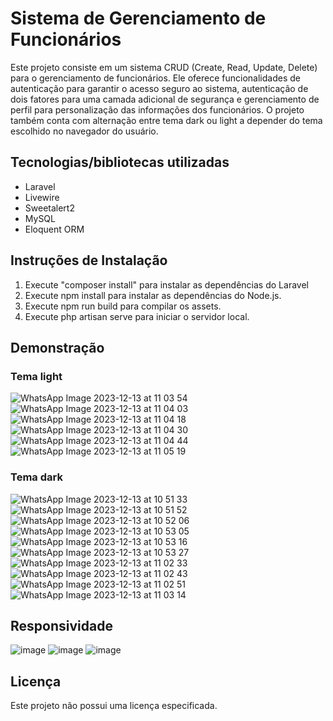 
# Sistema de Gerenciamento de Funcionários
Este projeto consiste em um sistema CRUD (Create, Read, Update, Delete) para o gerenciamento de funcionários. Ele oferece funcionalidades de autenticação para garantir o acesso seguro ao sistema, autenticação de dois fatores para uma camada adicional de segurança e gerenciamento de perfil para personalização das informações dos funcionários. O projeto também conta com alternação entre tema dark ou light a depender do tema escolhido no navegador do usuário.

## Tecnologias/bibliotecas utilizadas
- Laravel
- Livewire
- Sweetalert2
- MySQL
- Eloquent ORM

## Instruções de Instalação
1. Execute "composer install" para instalar as dependências do Laravel
2. Execute npm install para instalar as dependências do Node.js.
3. Execute npm run build para compilar os assets.
4. Execute php artisan serve para iniciar o servidor local.

## Demonstração

### Tema light

![WhatsApp Image 2023-12-13 at 11 03 54](https://github.com/Pablo-Roldao/crud-laravel/assets/69702891/2beac845-e699-4980-9c8d-20f079941611)
![WhatsApp Image 2023-12-13 at 11 04 03](https://github.com/Pablo-Roldao/crud-laravel/assets/69702891/ca6034aa-569e-4ec0-bab2-a52ceda5130a)
![WhatsApp Image 2023-12-13 at 11 04 18](https://github.com/Pablo-Roldao/crud-laravel/assets/69702891/e6181404-d5eb-4fe6-968d-90302f4923f3)
![WhatsApp Image 2023-12-13 at 11 04 30](https://github.com/Pablo-Roldao/crud-laravel/assets/69702891/b1bf1ae9-8c8a-42e5-a73b-5e6875a09ae1)
![WhatsApp Image 2023-12-13 at 11 04 44](https://github.com/Pablo-Roldao/crud-laravel/assets/69702891/ee141ddd-bc8b-4c37-8405-290a70039be7)
![WhatsApp Image 2023-12-13 at 11 05 19](https://github.com/Pablo-Roldao/crud-laravel/assets/69702891/5fbc090f-88bd-4bbf-8742-d9835d96b6dd)

### Tema dark

![WhatsApp Image 2023-12-13 at 10 51 33](https://github.com/Pablo-Roldao/crud-laravel/assets/69702891/26989fbd-0d7b-45ac-ac4a-4038f519ff16)
![WhatsApp Image 2023-12-13 at 10 51 52](https://github.com/Pablo-Roldao/crud-laravel/assets/69702891/58d5c90d-443b-44de-ae4b-46f8e4932566)
![WhatsApp Image 2023-12-13 at 10 52 06](https://github.com/Pablo-Roldao/crud-laravel/assets/69702891/13da97db-cd24-4f8e-a02f-28acbca07323)
![WhatsApp Image 2023-12-13 at 10 53 05](https://github.com/Pablo-Roldao/crud-laravel/assets/69702891/b96f8dd1-bf22-401a-86ea-24cbdff8fcbb)
![WhatsApp Image 2023-12-13 at 10 53 16](https://github.com/Pablo-Roldao/crud-laravel/assets/69702891/f749bb11-71d0-413e-98c8-87b4eccbd2e3)
![WhatsApp Image 2023-12-13 at 10 53 27](https://github.com/Pablo-Roldao/crud-laravel/assets/69702891/32492286-aa4c-4610-b11f-e2a902236508)
![WhatsApp Image 2023-12-13 at 11 02 33](https://github.com/Pablo-Roldao/crud-laravel/assets/69702891/166e6e42-6b7b-4ab6-a8b1-530bdcbc2cdf)
![WhatsApp Image 2023-12-13 at 11 02 43](https://github.com/Pablo-Roldao/crud-laravel/assets/69702891/508e4c08-f2d6-41a2-9116-8bfabf224370)
![WhatsApp Image 2023-12-13 at 11 02 51](https://github.com/Pablo-Roldao/crud-laravel/assets/69702891/5d5693cb-34ab-4e92-b892-9c46d66dae31)
![WhatsApp Image 2023-12-13 at 11 03 14](https://github.com/Pablo-Roldao/crud-laravel/assets/69702891/2ac0c038-23cf-4ce2-8343-142a084680e7)

## Responsividade
![image](https://github.com/Pablo-Roldao/crud-laravel/assets/69702891/6d696fa4-725f-4334-baf5-c26718855de7)
![image](https://github.com/Pablo-Roldao/crud-laravel/assets/69702891/85e7199b-3a60-436f-84a6-fcd6a094f16b)
![image](https://github.com/Pablo-Roldao/crud-laravel/assets/69702891/2d565f65-3bc4-4e69-9ff3-e02a94512ab8)




## Licença
Este projeto não possui uma licença especificada.
